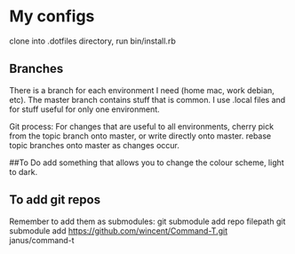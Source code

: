# My configs
clone into .dotfiles directory, run bin/install.rb

## Branches
There is a branch for each environment I need (home mac, work debian, etc). The master branch contains stuff that is common.
I use .local files and for stuff useful for only one environment.

Git process:
For changes that are useful to all environments, cherry pick from the topic branch onto master, or write directly onto master.
rebase topic branches onto master as changes occur.

##To Do
add something that allows you to change the colour scheme, light to
dark.

## To add git repos
Remember to add them as submodules:
git submodule add repo filepath
git submodule add https://github.com/wincent/Command-T.git janus/command-t
